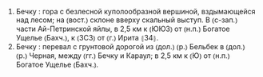 ---
---

1. Бечку
: гора с безлесной куполообразной вершиной, вздымающейся над лесом; на ⦅вост.⦆ склоне вверху скальный выступ. В ⦅с-зап.⦆ части Ай-Петринской яйлы, в 2,5 км к ⦅ЮЮЗ⦆ от ⦅н.п.⦆ Богатое Ущелье ⦅Бахч.⦆, к ⦅ЗСЗ⦆ от ⦅г.⦆ Ирита ⦃З4⦄.
2. Бечку
: перевал с грунтовой дорогой из ⦅дол.⦆ ⦅р.⦆ Бельбек в ⦅дол.⦆ ⦅р.⦆ Черная, между ⦅гг.⦆ Бечку и Караул; в 2,5 км к ⦅Ю⦆ от ⦅н.п.⦆ Богатое Ущелье ⦅Бахч.⦆.
